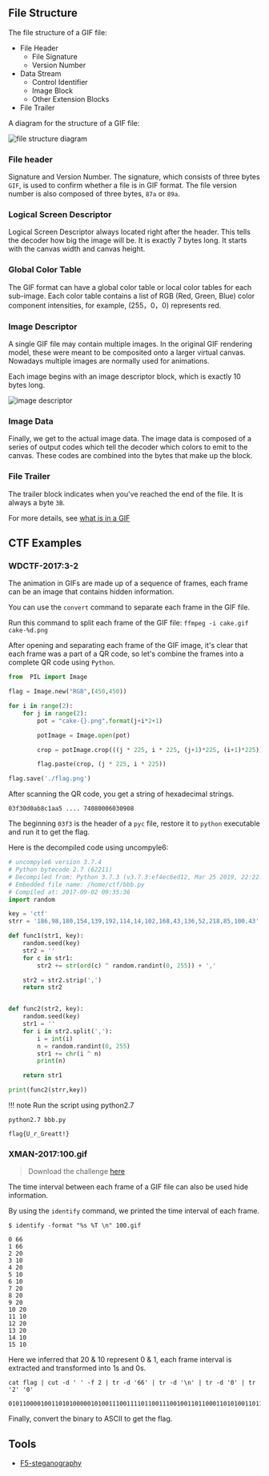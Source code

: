 ## File Structure


The file structure of a GIF file:

- File Header
  - File Signature
  - Version Number
- Data Stream
  - Control Identifier
  - Image Block
  - Other Extension Blocks
- File Trailer


A diagram for the structure of a GIF file:


![file structure diagram](./figure/gif.png)


### File header


Signature and Version Number. The signature, which consists of three bytes `GIF`, is used to confirm whether a file is in GIF format.
The file version number is also composed of three bytes, `87a` or `89a`.


### Logical Screen Descriptor


Logical Screen Descriptor always located right after the header. This tells the decoder how big the image will be. It is exactly 7 bytes long. It starts with the canvas width and canvas height.


### Global Color Table


The GIF format can have a global color table or local color tables for each sub-image. Each color table contains a list of RGB (Red, Green, Blue) color component intensities, for example, (255，0，0) represents red.


### Image Descriptor


A single GIF file may contain multiple images. In the original GIF rendering model, these were meant to be composited onto a larger virtual canvas. Nowadays multiple images are normally used for animations.

Each image begins with an image descriptor block, which is exactly 10 bytes long.


![image descriptor](./figure/imagesdescription.png)


### Image Data


Finally, we get to the actual image data. The image data is composed of a series of output codes which tell the decoder which colors to emit to the canvas. These codes are combined into the bytes that make up the block.


### File Trailer


The trailer block indicates when you've reached the end of the file. It is always a byte `3B`.

For more details, see [what is in a GIF](http://giflib.sourceforge.net/whatsinagif/bits_and_bytes.html)



## CTF Examples


### WDCTF-2017:3-2


The animation in GIFs are made up of a sequence of frames, each frame can be an image that contains hidden information.

You can use the `convert` command to separate each frame in the GIF file.



Run this command to split each frame of the GIF file: `ffmpeg -i cake.gif cake-%d.png`


After opening and separating each frame of the GIF image, it's clear that each frame was a part of a QR code, so let's combine the frames into a complete QR code using `Python`.

```python
from  PIL import Image

flag = Image.new("RGB",(450,450))

for i in range(2):
    for j in range(2):
        pot = "cake-{}.png".format(j+i*2+1)

        potImage = Image.open(pot)

        crop = potImage.crop(((j * 225, i * 225, (j+1)*225, (i+1)*225)))

        flag.paste(crop, (j * 225, i * 225))     

flag.save('./flag.png')
```

After scanning the QR code, you get a string of hexadecimal strings.

`03f30d0ab8c1aa5 .... 74080006030908`

The beginning `03f3` is the header of a `pyc` file, restore it to `python` executable and run it to get the flag.

Here is the decompiled code using uncompyle6:

```python
# uncompyle6 version 3.7.4
# Python bytecode 2.7 (62211)
# Decompiled from: Python 3.7.3 (v3.7.3:ef4ec6ed12, Mar 25 2019, 22:22:05) [MSC v.1916 64 bit (AMD64)]
# Embedded file name: /home/ctf/bbb.py
# Compiled at: 2017-09-02 09:35:36
import random

key = 'ctf'
strr = '186,98,180,154,139,192,114,14,102,168,43,136,52,218,85,100,43'

def func1(str1, key):
    random.seed(key)
    str2 = ''
    for c in str1:
        str2 += str(ord(c) ^ random.randint(0, 255)) + ','

    str2 = str2.strip(',')
    return str2


def func2(str2, key):
    random.seed(key)
    str1 = ''
    for i in str2.split(','):
        i = int(i)
        n = random.randint(0, 255)
        str1 += chr(i ^ n)
        print(n)

    return str1

print(func2(strr,key))
```

!!! note
Run the script using python2.7


```shell
python2.7 bbb.py

flag{U_r_Greatt!}
```

### XMAN-2017:100.gif


> Download the challenge [here](https://github.com/ctf-wiki/ctf-challenges/blob/master/misc/picture/gif/2017-xman-100.gif/100_KHf05OI.gif)

The time interval between each frame of a GIF file can also be used hide information.

By using the `identify` command, we printed the time interval of each frame.


```shell
$ identify -format "%s %T \n" 100.gif

0 66
1 66
2 20
3 10
4 20
5 10
6 10
7 20
8 20
9 20
10 20
11 10
12 20
13 20
14 10
15 10
```


Here we inferred that 20 & 10 represent 0 & 1, each frame interval is extracted and transformed into 1s and 0s.

```shell
cat flag | cut -d ' ' -f 2 | tr -d '66' | tr -d '\n' | tr -d '0' | tr '2' '0'

0101100001001101010000010100111001111011001110010011011000110101001101110011010101100010011001010110010101100100001101000110010001100101011000010011000100111000011001000110010101100100001101000011011100110011001101010011011000110100001100110110000101100101011000110110011001100001001100110011010101111101#
```

Finally, convert the binary to ASCII to get the flag.


## Tools


- [F5-steganography](https://github.com/matthewgao/F5-steganography)
